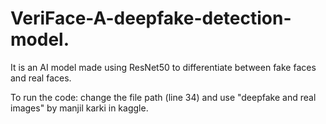 # VeriFace-A-deepfake-detection-model.

It is an AI model made using ResNet50 to differentiate between fake faces and real faces.

To run the code: change the file path (line 34) and use "deepfake and real images" by manjil karki in kaggle.


